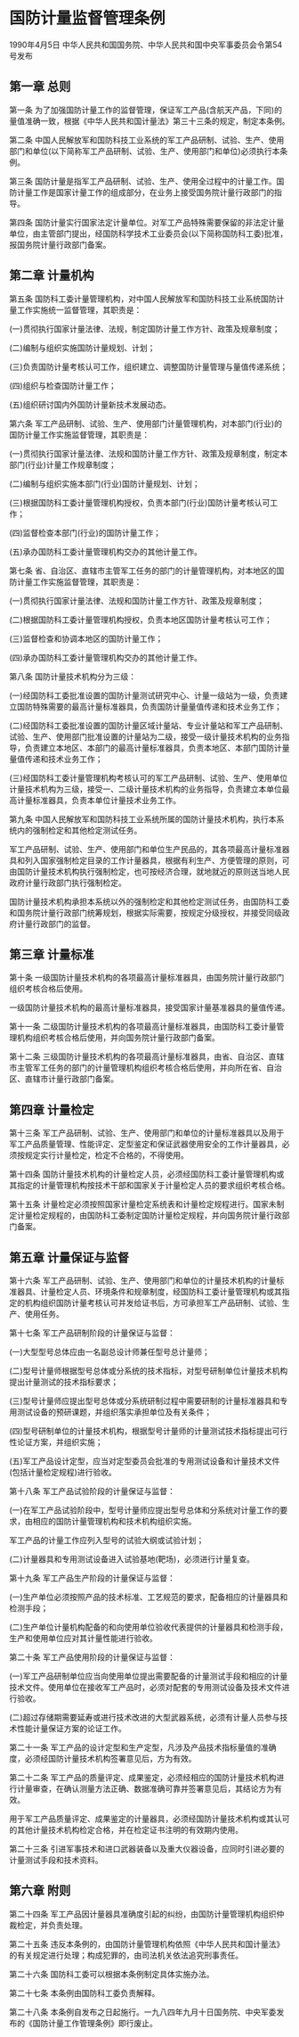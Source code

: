 # 国防计量监督管理条例

1990年4月5日 中华人民共和国国务院、中华人民共和国中央军事委员会令第54号发布　



## 第一章 总则

第一条 为了加强国防计量工作的监督管理，保证军工产品(含航天产品，下同)的量值准确一致，根据《中华人民共和国计量法》第三十三条的规定，制定本条例。

第二条 中国人民解放军和国防科技工业系统的军工产品研制、试验、生产、使用部门和单位(以下简称军工产品研制、试验、生产、使用部门和单位)必须执行本条例。

第三条 国防计量是指军工产品研制、试验、生产、使用全过程中的计量工作。国防计量工作是国家计量工作的组成部分，在业务上接受国务院计量行政部门的指导。

第四条 国防计量实行国家法定计量单位。对军工产品特殊需要保留的非法定计量单位，由主管部门提出，经国防科学技术工业委员会(以下简称国防科工委)批准，报国务院计量行政部门备案。

## 第二章 计量机构

第五条 国防科工委计量管理机构，对中国人民解放军和国防科技工业系统国防计量工作实施统一监督管理，其职责是：

(一)贯彻执行国家计量法律、法规，制定国防计量工作方针、政策及规章制度；

(二)编制与组织实施国防计量规划、计划；

(三)负责国防计量考核认可工作，组织建立、调整国防计量管理与量值传递系统；

(四)组织与检查国防计量工作；

(五)组织研讨国内外国防计量新技术发展动态。

第六条 军工产品研制、试验、生产、使用部门计量管理机构，对本部门(行业)的国防计量工作实施监督管理，其职责是：

(一)贯彻执行国家计量法律、法规和国防计量工作方针、政策及规章制度，制定本部门(行业)计量工作规章制度；

(二)编制与组织实施本部门(行业)国防计量规划、计划；

(三)根据国防科工委计量管理机构授权，负责本部门(行业)国防计量考核认可工作；

(四)监督检查本部门(行业)的国防计量工作；

(五)承办国防科工委计量管理机构交办的其他计量工作。

第七条 省、自治区、直辖市主管军工任务的部门的计量管理机构，对本地区的国防计量工作实施监督管理，其职责是：

(一)贯彻执行国家计量法律、法规和国防计量工作方针、政策及规章制度；

(二)根据国防科工委计量管理机构授权，负责本地区国防计量考核认可工作；

(三)监督检查和协调本地区的国防计量工作；

(四)承办国防科工委计量管理机构交办的其他计量工作。

第八条 国防计量技术机构分为三级：

(一)经国防科工委批准设置的国防计量测试研究中心、计量一级站为一级，负责建立国防特殊需要的最高计量标准器具，负责国防计量量值传递和技术业务工作；

(二)经国防科工委批准设置的国防计量区域计量站、专业计量站和军工产品研制、试验、生产、使用部门批准设置的计量站为二级，接受一级计量技术机构的业务指导，负责建立本地区、本部门的最高计量标准器具，负责本地区、本部门国防计量量值传递和技术业务工作；

(三)经国防科工委计量管理机构考核认可的军工产品研制、试验、生产、使用单位计量技术机构为三级，接受一、二级计量技术机构的业务指导，负责建立本单位最高计量标准器具，负责本单位计量技术业务工作。

第九条 中国人民解放军和国防科技工业系统所属的国防计量技术机构，执行本系统内的强制检定和其他检定测试任务。

军工产品研制、试验、生产、使用部门和单位生产民品的，其各项最高计量标准器具和列入国家强制检定目录的工作计量器具，根据有利生产、方便管理的原则，可由国防计量技术机构执行强制检定，也可按经济合理，就地就近的原则送当地人民政府计量行政部门执行强制检定。

国防计量技术机构承担本系统以外的强制检定和其他检定测试任务，由国防科工委和国务院计量行政部门统筹规划，根据实际需要，按规定分级授权，并接受同级政府计量行政部门的监督。

## 第三章 计量标准

第十条 一级国防计量技术机构的各项最高计量标准器具，由国务院计量行政部门组织考核合格后使用。

一级国防计量技术机构的最高计量标准器具，接受国家计量基准器具的量值传递。

第十一条 二级国防计量技术机构的各项最高计量标准器具，由国防科工委计量管理机构组织考核合格后使用，并向国务院计量行政部门备案。

第十二条 三级国防计量技术机构的各项最高计量标准器具，由省、自治区、直辖市主管军工任务的部门的计量管理机构组织考核合格后使用，并向所在省、自治区、直辖市计量行政部门备案。

## 第四章 计量检定

第十三条 军工产品研制、试验、生产、使用部门和单位的计量标准器具以及用于军工产品质量管理、性能评定、定型鉴定和保证武器使用安全的工作计量器具，必须按规定实行计量检定，检定不合格的，不得使用。

第十四条 国防计量技术机构的计量检定人员，必须经国防科工委计量管理机构或其指定的计量管理机构按技术干部和国家关于计量检定人员的要求组织考核合格。

第十五条 计量检定必须按照国家计量检定系统表和计量检定规程进行。国家未制定计量检定规程的，由国防科工委制定国防计量检定规程，并向国务院计量行政部门备案。

## 第五章 计量保证与监督

第十六条 军工产品研制、试验、生产、使用部门和单位的计量技术机构的计量标准器具、计量检定人员、环境条件和规章制度，经国防科工委计量管理机构或其指定的机构组织国防计量考核认可并发给证书后，方可承担军工产品研制、试验、生产、使用任务。

第十七条 军工产品研制阶段的计量保证与监督：

(一)大型型号总体应由一名副总设计师兼任型号总计量师；

(二)型号计量师根据型号总体或分系统的技术指标，对型号研制单位计量技术机构提出计量测试的技术指标要求；

(三)型号计量师应提出型号总体或分系统研制过程中需要研制的计量标准器具和专用测试设备的预研课题，并组织落实承担单位及有关条件；

(四)型号研制单位的计量技术机构，根据型号计量师的计量测试技术指标提出可行性论证方案，并组织实施；

(五)军工产品设计定型，应当对定型委员会批准的专用测试设备和计量技术文件(包括计量检定规程)进行验收。

第十八条 军工产品试验阶段的计量保证与监督：

(一)在军工产品试验阶段中，型号计量师应提出型号总体和分系统对计量工作的要求，由相应的国防计量管理机构和技术机构组织实施。

军工产品的计量工作应列入型号的试验大纲或试验计划；

(二)计量器具和专用测试设备进入试验基地(靶场)，必须进行计量复查。

第十九条 军工产品生产阶段的计量保证与监督：

(一)生产单位必须按照产品的技术标准、工艺规范的要求，配备相应的计量器具和检测手段；

(二)生产单位计量机构配备的和向使用单位验收代表提供的计量器具和检测手段，生产和使用单位应对其计量性能进行验收。

第二十条 军工产品使用阶段的计量保证与监督：

(一)军工产品研制单位应当向使用单位提出需要配备的计量测试手段和相应的计量技术文件。使用单位在接收军工产品时，必须对配套的专用测试设备及技术文件进行验收。

(二)超过存储期需要延寿或进行技术改进的大型武器系统，必须有计量人员参与技术性能计量保证方案的论证工作。

第二十一条 军工产品的设计定型和生产定型，凡涉及产品技术指标量值的准确度，必须经国防计量技术机构签署意见后，方为有效。

第二十二条 军工产品的质量评定、成果鉴定，必须经相应的国防计量技术机构进行计量审查，在确认测量方法正确、数据准确可靠并签署意见后，其结论方为有效。

用于军工产品质量评定、成果鉴定的计量器具，必须经国防计量技术机构或其认可的其他计量技术机构检定合格，并在检定证书注明的有效期内使用。

第二十三条 引进军事技术和进口武器装备以及重大仪器设备，应同时引进必要的计量测试手段和技术资料。

## 第六章 附则

第二十四条 军工产品因计量器具准确度引起的纠纷，由国防计量管理机构组织仲裁检定，并负责处理。

第二十五条 违反本条例的，由国防计量管理机构依照《中华人民共和国计量法》的有关规定进行处理；构成犯罪的，由司法机关依法追究刑事责任。

第二十六条 国防科工委可以根据本条例制定具体实施办法。

第二十七条 本条例由国防科工委负责解释。

第二十八条 本条例自发布之日起施行。一九八四年九月十日国务院、中央军委发布的《国防计量工作管理条例》即行废止。